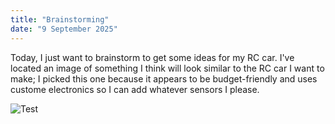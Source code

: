 ```yaml
---
title: "Brainstorming"
date: "9 September 2025"
---
```


Today, I just want to brainstorm to get some ideas for my RC car. I've located an image of something I think will look similar to the RC car I want to make; I picked this one because it appears to be budget-friendly and uses custome electronics so I can add whatever sensors I please.

![Test](/images/1.jpg)